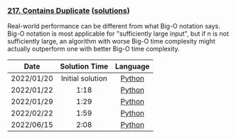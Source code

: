 ### [217. Contains Duplicate](https://leetcode.com/problems/contains-duplicate/) ([solutions](https://github.com/pete-debiase/Comprog/blob/main/Solutions/217.%20Contains%20Duplicate/))
Real-world performance can be different from what Big-O notation says. Big-O notation is most applicable for "sufficiently large input", but if n is not sufficiently large, an algorithm with worse Big-O time complexity might actually outperform one with better Big-O time complexity.

|    Date    |  Solution Time   |                                                              Language                                                              |
|:----------:|:----------------:|:----------------------------------------------------------------------------------------------------------------------------------:|
| 2022/01/20 | Initial solution |      [Python](https://github.com/pete-debiase/Comprog/blob/main/Solutions/217.%20Contains%20Duplicate/contains_duplicate.py)       |
| 2022/01/22 |       1:18       | [Python](https://github.com/pete-debiase/Comprog/blob/main/Solutions/217.%20Contains%20Duplicate/contains_duplicate_2022-01-22.py) |
| 2022/01/29 |       1:29       | [Python](https://github.com/pete-debiase/Comprog/blob/main/Solutions/217.%20Contains%20Duplicate/contains_duplicate_2022-01-29.py) |
| 2022/02/22 |       1:59       | [Python](https://github.com/pete-debiase/Comprog/blob/main/Solutions/217.%20Contains%20Duplicate/contains_duplicate_2022-02-22.py) |
| 2022/06/15 |       2:08       | [Python](https://github.com/pete-debiase/Comprog/blob/main/Solutions/217.%20Contains%20Duplicate/contains_duplicate_2022-06-15.py) |
